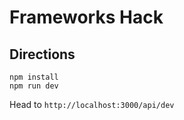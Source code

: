 # Frameworks Hack

## Directions

```
npm install
npm run dev
```

Head to `http://localhost:3000/api/dev`

